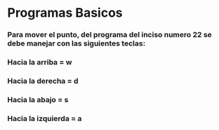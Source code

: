 # Programas Basicos

### Para mover el punto, del programa del inciso numero 22 se debe manejar con las siguientes teclas:

### Hacia la arriba    = w
### Hacia la derecha   = d
### Hacia la abajo     = s
### Hacia la izquierda = a
